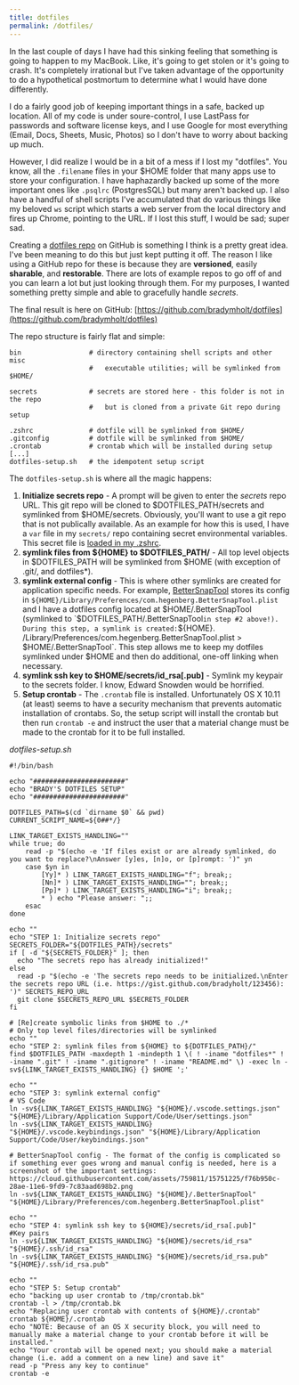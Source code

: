 ```yaml
---
title: dotfiles
permalink: /dotfiles/
---
```


In the last couple of days I have had this sinking feeling that something is going to happen to my MacBook. Like, it's going to get stolen or it's going to crash. It's completely irrational but I've taken advantage of the opportunity to do a hypothetical postmortum to determine what I would have done differently.

I do a fairly good job of keeping important things in a safe, backed up location. All of my code is under soure-control, I use LastPass for passwords and software license keys, and I use Google for most everything (Email, Docs, Sheets, Music, Photos) so I don't have to worry about backing up much.

However, I did realize I would be in a bit of a mess if I lost my "dotfiles". You know, all the `.filename` files in your $HOME folder that many apps use to store your configuration. I have haphazardly backed up some of the more important ones like `.psqlrc` (PostgresSQL) but many aren't backed up. I also have a handful of shell scripts I've accumulated that do various things like my beloved `ws` script which starts a web server from the local directory and fires up Chrome, pointing to the URL. If I lost this stuff, I would be sad; super sad.

Creating a [dotfiles repo](https://dotfiles.github.io/) on GitHub is something I think is a pretty great idea. I've been meaning to do this but just kept putting it off. The reason I like using a GitHub repo for these is because they are **versioned**, easily **sharable**, and **restorable**. There are lots of example repos to go off of and you can learn a lot but just looking through them. For my purposes, I wanted something pretty simple and able to gracefully handle _secrets_.

The final result is here on GitHub: [https://github.com/bradymholt/dotfiles](https://github.com/bradymholt/dotfiles)

The repo structure is fairly flat and simple:

```shell
bin                 # directory containing shell scripts and other misc
                    #   executable utilities; will be symlinked from $HOME/

secrets             # secrets are stored here - this folder is not in the repo
                    #   but is cloned from a private Git repo during setup

.zshrc              # dotfile will be symlinked from $HOME/
.gitconfig          # dotfile will be symlinked from $HOME/
.crontab            # crontab which will be installed during setup
[...]
dotfiles-setup.sh   # the idempotent setup script
```

The `dotfiles-setup.sh` is where all the magic happens:

1. **Initialize secrets repo** - A prompt will be given to enter the _secrets_ repo URL. This git repo will be cloned to $DOTFILES_PATH/secrets and symlinked from $HOME/secrets. Obviously, you'll want to use a git repo that is not publically available. As an example for how this is used, I have a `var` file in my `secrets/` repo containing secret environmental variables. This secret file is [loaded in my .zshrc](https://github.com/bradymholt/dotfiles/search?l=bash&q=~%2Fsecrets%2Fvar&utf8=%E2%9C%93).
2. **symlink files from ${HOME} to $DOTFILES_PATH/** - All top level objects in $DOTFILES_PATH will be symlinked from $HOME (with exception of .git/, and dotfiles\*).
3. **symlink external config** - This is where other symlinks are created for application specific needs. For example, [BetterSnapTool](https://itunes.apple.com/us/app/bettersnaptool/id417375580?mt=12) stores its config in `${HOME}/Library/Preferences/com.hegenberg.BetterSnapTool.plist` and I have a dotfiles config located at $HOME/.BetterSnapTool (symlinked to `$DOTFILES_PATH/.BetterSnapTool` in step #2 above!). During this step, a symlink is created: `${HOME}. /Library/Preferences/com.hegenberg.BetterSnapTool.plist > $HOME/.BetterSnapTool`. This step allows me to keep my dotfiles symlinked under $HOME and then do additional, one-off linking when necessary.
4. **symlink ssh key to $HOME/secrets/id_rsa[.pub]** - Symlink my keypair to the secrets folder. I know, Edward Snowden would be horrified.
5. **Setup crontab** - The `.crontab` file is installed. Unfortunately OS X 10.11 (at least) seems to have a security mechanism that prevents automatic installation of crontabs. So, the setup script will install the crontab but then run `crontab -e` and instruct the user that a material change must be made to the crontab for it to be full installed.

_dotfiles-setup.sh_

```shell
#!/bin/bash

echo "#######################"
echo "BRADY'S DOTFILES SETUP"
echo "#######################"

DOTFILES_PATH=$(cd `dirname $0` && pwd)
CURRENT_SCRIPT_NAME=${0##*/}

LINK_TARGET_EXISTS_HANDLING=""
while true; do
    read -p "$(echo -e 'If files exist or are already symlinked, do you want to replace?\nAnswer [y]es, [n]o, or [p]rompt: ')" yn
    case $yn in
        [Yy]* ) LINK_TARGET_EXISTS_HANDLING="f"; break;;
        [Nn]* ) LINK_TARGET_EXISTS_HANDLING=""; break;;
        [Pp]* ) LINK_TARGET_EXISTS_HANDLING="i"; break;;
        * ) echo "Please answer: ";;
    esac
done

echo ""
echo "STEP 1: Initialize secrets repo"
SECRETS_FOLDER="${DOTFILES_PATH}/secrets"
if [ -d "${SECRETS_FOLDER}" ]; then
  echo "The secrets repo has already initialized!"
else
  read -p "$(echo -e 'The secrets repo needs to be initialized.\nEnter the secrets repo URL (i.e. https://gist.github.com/bradyholt/123456): ')" SECRETS_REPO_URL
  git clone $SECRETS_REPO_URL $SECRETS_FOLDER
fi

# [Re]create symbolic links from $HOME to ./*
# Only top level files/directories will be symlinked
echo ""
echo "STEP 2: symlink files from ${HOME} to ${DOTFILES_PATH}/"
find $DOTFILES_PATH -maxdepth 1 -mindepth 1 \( ! -iname "dotfiles*" ! -iname ".git" ! -iname ".gitignore" ! -iname "README.md" \) -exec ln -sv${LINK_TARGET_EXISTS_HANDLING} {} $HOME ';'

echo ""
echo "STEP 3: symlink external config"
# VS Code
ln -sv${LINK_TARGET_EXISTS_HANDLING} "${HOME}/.vscode.settings.json" "${HOME}/Library/Application Support/Code/User/settings.json"
ln -sv${LINK_TARGET_EXISTS_HANDLING} "${HOME}/.vscode.keybindings.json" "${HOME}/Library/Application Support/Code/User/keybindings.json"

# BetterSnapTool config - The format of the config is complicated so if something ever goes wrong and manual config is needed, here is a screenshot of the important settings: https://cloud.githubusercontent.com/assets/759811/15751225/f76b950c-28ae-11e6-9fd9-7c83aad698b2.png
ln -sv${LINK_TARGET_EXISTS_HANDLING} "${HOME}/.BetterSnapTool" "${HOME}/Library/Preferences/com.hegenberg.BetterSnapTool.plist"

echo ""
echo "STEP 4: symlink ssh key to ${HOME}/secrets/id_rsa[.pub]"
#Key pairs
ln -sv${LINK_TARGET_EXISTS_HANDLING} "${HOME}/secrets/id_rsa" "${HOME}/.ssh/id_rsa"
ln -sv${LINK_TARGET_EXISTS_HANDLING} "${HOME}/secrets/id_rsa.pub" "${HOME}/.ssh/id_rsa.pub"

echo ""
echo "STEP 5: Setup crontab"
echo "backing up user crontab to /tmp/crontab.bk"
crontab -l > /tmp/crontab.bk
echo "Replacing user crontab with contents of ${HOME}/.crontab"
crontab ${HOME}/.crontab
echo "NOTE: Because of an OS X security block, you will need to manually make a material change to your crontab before it will be installed."
echo "Your crontab will be opened next; you should make a material change (i.e. add a comment on a new line) and save it"
read -p "Press any key to continue"
crontab -e
```
